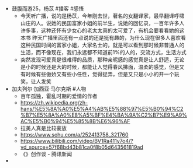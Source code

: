 - 鼓腹而游25，杨苡 #播客 #感悟
	- 今天听广播，说的是杨苡，今年刚去世，著名的女翻译家，最早翻译呼啸山庄的人。说她的民国富家小姐的前半生，说她的回忆录，一百年许多人许多事，这种还怀有少女心的老太太真的太可爱了，有机会要看看她的这本书
	  昨天广播里面还有一点说的还是挺有趣的，为什么现在很多人喜欢看这种民国时间的富家小姐，大家名士的，就是可以看到那时候非普通人的生活，而不像现在，我们永远都不知道前1%的人的，交流方式，生活方式
	- 突然发现可爱真是很难得的品质，那种亲昵感的感觉真是让人舒适，无论是小的时候还是大的时候，都能让人觉得春风拂面，温柔的感觉，但是又有时候有些傲娇又有些小任性，觉得捉弄，但是又只是小小的开一个玩笑，让人发笑
- 加夫列尔·加西亚·马尔克斯 #人物
	- 百年孤独，霍乱时期的爱情的作者
	- https://zh.wikipedia.org/zh-hans/%E5%8A%A0%E5%A4%AB%E5%88%97%E5%B0%94%C2%B7%E5%8A%A0%E8%A5%BF%E4%BA%9A%C2%B7%E9%A9%AC%E5%B0%94%E5%85%8B%E6%96%AF
	- 拉美人真是比较豪放
	- https://www.sohu.com/a/252413758_321760
	- https://www.bilibili.com/video/BV1Ra411y7o4/?vd_source=57f68bd43b81ca0f8b05d643561819ad
	- 《》创作谈 - 腾讯新闻
-